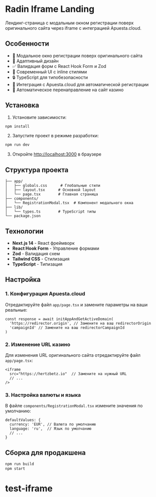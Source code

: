 # Radin Iframe Landing

Лендинг-страница с модальным окном регистрации поверх оригинального сайта через iframe с интеграцией Apuesta.cloud.

## Особенности

- 🎯 Модальное окно регистрации поверх оригинального сайта
- 📱 Адаптивный дизайн
- ✅ Валидация форм с React Hook Form и Zod
- 🎨 Современный UI с inline стилями
- 🔒 TypeScript для типобезопасности
- 🚀 Интеграция с Apuesta.cloud для автоматической регистрации
- 🔄 Автоматическое перенаправление на сайт казино

## Установка

1. Установите зависимости:
```bash
npm install
```

2. Запустите проект в режиме разработки:
```bash
npm run dev
```

3. Откройте [http://localhost:3000](http://localhost:3000) в браузере

## Структура проекта

```
├── app/
│   ├── globals.css      # Глобальные стили
│   ├── layout.tsx      # Основной layout
│   └── page.tsx        # Главная страница
├── components/
│   └── RegistrationModal.tsx  # Компонент модального окна
├── lib/
│   └── types.ts        # TypeScript типы
└── package.json
```

## Технологии

- **Next.js 14** - React фреймворк
- **React Hook Form** - Управление формами
- **Zod** - Валидация схем
- **Tailwind CSS** - Стилизация
- **TypeScript** - Типизация

## Настройка

### 1. Конфигурация Apuesta.cloud

Отредактируйте файл `app/page.tsx` и замените параметры на ваши реальные:

```tsx
const response = await initAppAndGetActiveDomain(
  'https://redirector.origin', // Замените на ваш redirectorOrigin
  'campaignId' // Замените на ваш redirectorCampaignId
)
```

### 2. Изменение URL казино

Для изменения URL оригинального сайта отредактируйте файл `app/page.tsx`:

```tsx
<iframe
  src="https://hertzbetz.io"  // Замените на нужный URL
  // ...
/>
```

### 3. Настройка валюты и языка

В файле `components/RegistrationModal.tsx` измените значения по умолчанию:

```tsx
defaultValues: {
  currency: 'EUR', // Валюта по умолчанию
  language: 'ru',  // Язык по умолчанию
  // ...
}
```

## Сборка для продакшена

```bash
npm run build
npm start
```
# test-iframe
